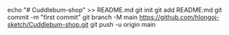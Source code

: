 echo "# Cuddlebum-shop" >> README.md
git init
git add README.md
git commit -m "first commit"
git branch -M main
https://github.com/hlongoj-sketch/Cuddlebum-shop.git
git push -u origin main
